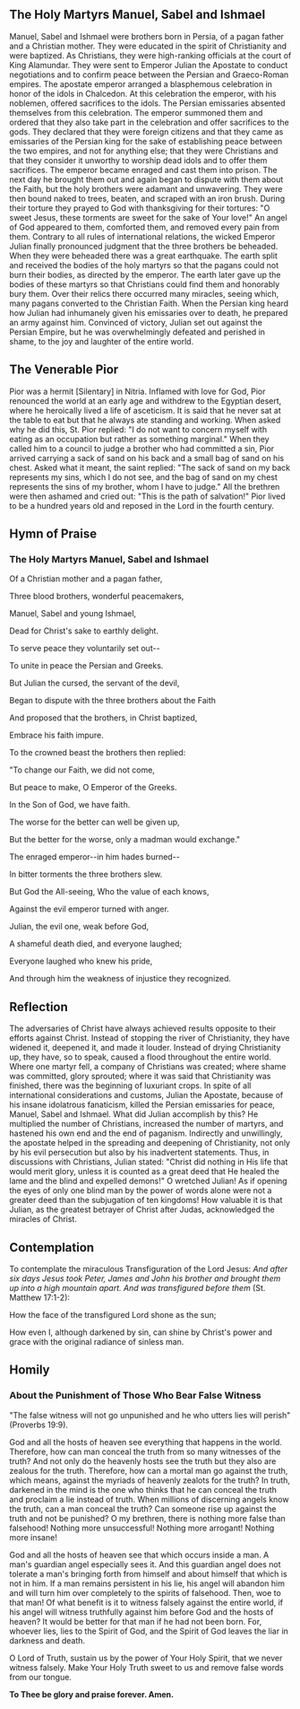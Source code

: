 ## The Holy Martyrs Manuel, Sabel and Ishmael

Manuel, Sabel and Ishmael were brothers born in Persia, of a pagan father and a Christian mother. They were educated in the spirit of Christianity and were baptized. As Christians, they were high-ranking officials at the court of King Alamundar. They were sent to Emperor Julian the Apostate to conduct negotiations and to confirm peace between the Persian and Graeco-Roman empires. The apostate emperor arranged a blasphemous celebration in honor of the idols in Chalcedon. At this celebration the emperor, with his noblemen, offered sacrifices to the idols. The Persian emissaries absented themselves from this celebration. The emperor summoned them and ordered that they also take part in the celebration and offer sacrifices to the gods. They declared that they were foreign citizens and that they came as emissaries of the Persian king for the sake of establishing peace between the two empires, and not for anything else; that they were Christians and that they consider it unworthy to worship dead idols and to offer them sacrifices. The emperor became enraged and cast them into prison. The next day he brought them out and again began to dispute with them about the Faith, but the holy brothers were adamant and unwavering. They were then bound naked to trees, beaten, and scraped with an iron brush. During their torture they prayed to God with thanksgiving for their tortures: "O sweet Jesus, these torments are sweet for the sake of Your love!" An angel of God appeared to them, comforted them, and removed every pain from them. Contrary to all rules of international relations, the wicked Emperor Julian finally pronounced judgment that the three brothers be beheaded. When they were beheaded there was a great earthquake. The earth split and received the bodies of the holy martyrs so that the pagans could not burn their bodies, as directed by the emperor. The earth later gave up the bodies of these martyrs so that Christians could find them and honorably bury them. Over their relics there occurred many miracles, seeing which, many pagans converted to the Christian Faith. When the Persian king heard how Julian had inhumanely given his emissaries over to death, he prepared an army against him. Convinced of victory, Julian set out against the Persian Empire, but he was overwhelmingly defeated and perished in shame, to the joy and laughter of the entire world.

## The Venerable Pior

Pior was a hermit [Silentary] in Nitria. Inflamed with love for God, Pior renounced the world at an early age and withdrew to the Egyptian desert, where he heroically lived a life of asceticism. It is said that he never sat at the table to eat but that he always ate standing and working. When asked why he did this, St. Pior replied: "I do not want to concern myself with eating as an occupation but rather as something marginal." When they called him to a council to judge a brother who had committed a sin, Pior arrived carrying a sack of sand on his back and a small bag of sand on his chest. Asked what it meant, the saint replied: "The sack of sand on my back represents my sins, which I do not see, and the bag of sand on my chest represents the sins of my brother, whom I have to judge." All the brethren were then ashamed and cried out: "This is the path of salvation!" Pior lived to be a hundred years old and reposed in the Lord in the fourth century.

## Hymn of Praise

### The Holy Martyrs Manuel, Sabel and Ishmael

Of a Christian mother and a pagan father,  

Three blood brothers, wonderful peacemakers,  

Manuel, Sabel and young Ishmael,  

Dead for Christ's sake to earthly delight.  

To serve peace they voluntarily set out--  

To unite in peace the Persian and Greeks.  

But Julian the cursed, the servant of the devil,  

Began to dispute with the three brothers about the Faith  

And proposed that the brothers, in Christ baptized,  

Embrace his faith impure.  

To the crowned beast the brothers then replied:  

"To change our Faith, we did not come,  

But peace to make, O Emperor of the Greeks.  

In the Son of God, we have faith.  

The worse for the better can well be given up,  

But the better for the worse, only a madman would exchange."  

The enraged emperor--in him hades burned--  

In bitter torments the three brothers slew.  

But God the All-seeing, Who the value of each knows,  

Against the evil emperor turned with anger.  

Julian, the evil one, weak before God,  

A shameful death died, and everyone laughed;  

Everyone laughed who knew his pride,  

And through him the weakness of injustice they recognized.  

## Reflection

The adversaries of Christ have always achieved results opposite to their efforts against Christ. Instead of stopping the river of Christianity, they have widened it, deepened it, and made it louder. Instead of drying Christianity up, they have, so to speak, caused a flood throughout the entire world. Where one martyr fell, a company of Christians was created; where shame was committed, glory sprouted; where it was said that Christianity was finished, there was the beginning of luxuriant crops. In spite of all international considerations and customs, Julian the Apostate, because of his insane idolatrous fanaticism, killed the Persian emissaries for peace, Manuel, Sabel and Ishmael. What did Julian accomplish by this? He multiplied the number of Christians, increased the number of martyrs, and hastened his own end and the end of paganism. Indirectly and unwillingly, the apostate helped in the spreading and deepening of Christianity, not only by his evil persecution but also by his inadvertent statements. Thus, in discussions with Christians, Julian stated: "Christ did nothing in His life that would merit glory, unless it is counted as a great deed that He healed the lame and the blind and expelled demons!" O wretched Julian! As if opening the eyes of only one blind man by the power of words alone were not a greater deed than the subjugation of ten kingdoms! How valuable it is that Julian, as the greatest betrayer of Christ after Judas, acknowledged the miracles of Christ.

## Contemplation

To contemplate the miraculous Transfiguration of the Lord Jesus: *And after six days Jesus took Peter, James and John his brother and brought them up into a high mountain apart. And was transfigured before them* (St. Matthew 17:1-2):  

How the face of the transfigured Lord shone as the sun;  

How even I, although darkened by sin, can shine by Christ's power and grace with the original radiance of sinless man.  

## Homily

### About the Punishment of Those Who Bear False Witness

"The false witness will not go unpunished and he who utters lies will perish" (Proverbs 19:9).  

God and all the hosts of heaven see everything that happens in the world. Therefore, how can man conceal the truth from so many witnesses of the truth? And not only do the heavenly hosts see the truth but they also are zealous for the truth. Therefore, how can a mortal man go against the truth, which means, against the myriads of heavenly zealots for the truth? In truth, darkened in the mind is the one who thinks that he can conceal the truth and proclaim a lie instead of truth. When millions of discerning angels know the truth, can a man conceal the truth? Can someone rise up against the truth and not be punished? O my brethren, there is nothing more false than falsehood! Nothing more unsuccessful! Nothing more arrogant! Nothing more insane!  

God and all the hosts of heaven see that which occurs inside a man. A man's guardian angel especially sees it. And this guardian angel does not tolerate a man's bringing forth from himself and about himself that which is not in him. If a man remains persistent in his lie, his angel will abandon him and will turn him over completely to the spirits of falsehood. Then, woe to that man! Of what benefit is it to witness falsely against the entire world, if his angel will witness truthfully against him before God and the hosts of heaven? It would be better for that man if he had not been born. For, whoever lies, lies to the Spirit of God, and the Spirit of God leaves the liar in darkness and death.  

O Lord of Truth, sustain us by the power of Your Holy Spirit, that we never witness falsely. Make Your Holy Truth sweet to us and remove false words from our tongue.  

**To Thee be glory and praise forever. Amen.**
